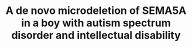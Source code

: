 ---
layout: publications
title: "A de novo microdeletion of SEMA5A in a boy with autism spectrum disorder and intellectual disability"
authors: Anne-Laure Mosca-Boidron, Lucie Gueneau, Guillaume Huguet, Alice Goldenberg, Céline Henry, Nadège Gigot, Emilie Pallesi-Pocachard, Antonio Falace, Laurence Duplomb, Julien Thevenon, Yannis Duffourd, Judith ST-Onge, Pascal Chambon, Jean-Baptiste Rivière, Christel Thauvin-Robinet, Patrick Callier, Nathalie Marle, Muriel Payet, Clemence Ragon, Hany Goubran Botros, Julien Buratti, Sophie Calderari, Guillaume Dumas, Richard Delorme, Nathalie Lagarde, Jean-Michel Pinoit, Antoine Rosier, Alice Masurel-Paulet, Carlos Cardoso, Francine Mugneret, Pascale Saugier-Veber, Dominique Campion, Laurence Faivre, Thomas Bourgeron
publication: European Journal of Human Genetics.
year: 2015
link: https://pubmed.ncbi.nlm.nih.gov/26395558/
type: "Journal Paper" # "Journal Paper", Preprint, "Book_Chapter", Comment
category: Experimental # "opinion_perspectives", Review, Computational, Social Cognitive and Affective Neuroscience, Experimental
filename: 2015_A-L.Mosca-Boidron #MM.DD.YYYY_F.Author
---